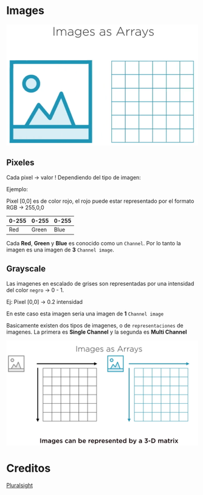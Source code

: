 # Images

![alt Imagen como un arreglo](https://raw.githubusercontent.com/2018-B-GR1-Python/python/master/Imagen%20como%20un%20arreglo.PNG "Imagen como un arreglo")

## Pixeles


Cada pixel -> valor  ! Dependiendo del tipo de imagen:

Ejemplo:

Pixel [0,0] es de color rojo, el rojo puede estar representado por el formato RGB ->  255,0,0

|0-255|0-255|0-255|
|--|--|--|
|Red|Green|Blue|

Cada **Red**, **Green** y **Blue** es conocido como un `Channel`. Por lo tanto la imagen es una imagen de **3** `Channel image`.

## Grayscale

Las imagenes en escalado de grises son representadas por una intensidad del color `negro` -> 0 - 1.

Ej:
Pixel [0,0] -> 0.2 intensidad

En este caso esta imagen seria una imagen de **1** `Channel image`

Basicamente existen dos tipos de imagenes, o de `representaciones` de imagenes. La primera es **Single Channel** y la segunda es **Multi Channel**

![alt Imagen representada en arreglo 3D](https://raw.githubusercontent.com/2018-B-GR1-Python/python/master/imagen%203D.PNG "Imagen representada en arreglo 3D")



# Creditos
[Pluralsight](https://app.pluralsight.com/player?course=numpy-working-with-multidimensional-data&author=janani-ravi&name=65a7bc5d-54ab-4b87-b966-67794e77d2d5&clip=10&mode=live)
